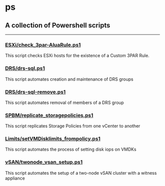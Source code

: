 # ps

## A collection of Powershell scripts

---

### [ESXi/check_3par-AluaRule.ps1](ESXi/check_3par-AluaRule.ps1)
This script checks ESXi hosts for the existence of a Custom 3PAR Rule.


### [DRS/drs-sql.ps1](DRS/drs-sql.ps1)
This script automates creation and maintenance of DRS groups


### [DRS/drs-sql-remove.ps1](DRS/drs-sql-remove.ps1)
This script automates removal of members of a DRS group


### [SPBM/replicate_storagepolicies.ps1](SPBM/replicate_storagepolicies.ps1)
This script replicates Storage Policies from one vCenter to another

### [Limits/setVMDisklimits_frompolicy.ps1](Limits/setVMDisklimits_frompolicy.ps1)
This script automates the process of setting disk iops on VMDKs

### [vSAN/twonode_vsan_setup.ps1](vSAN/twonode_vsan_setup.ps1)
This script automates the setup of a two-node vSAN cluster with a witness appliance